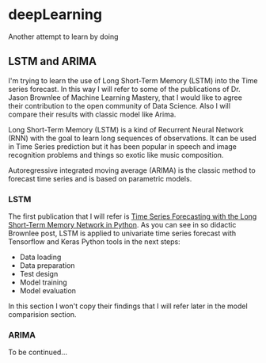 # deepLearning
Another attempt to learn by doing

## LSTM and ARIMA
I'm trying to learn the use of Long Short-Term Memory (LSTM) into the Time series forecast. In this way I will refer to some of the publications of Dr. Jason Brownlee of Machine Learning Mastery, that I would like to agree their contribution to the open community of Data Science. Also I will compare their results with classic model like Arima.

Long Short-Term Memory (LSTM) is a kind of Recurrent Neural Network (RNN) with the goal to learn long sequences of observations. It can be used in Time Series prediction but it has been popular in speech and image recognition problems and things so exotic like music composition.

Autoregressive integrated moving average (ARIMA) is the classic method to forecast time series and is based on parametric models.  

### LSTM
The first publication that I will refer is [Time Series Forecasting with the Long Short-Term Memory Network in Python](https://machinelearningmastery.com/time-series-forecasting-long-short-term-memory-network-python/). As you can see in so didactic Brownlee post, LSTM is applied to univariate time series forecast with Tensorflow and Keras Python tools in the next steps:
+ Data loading
+ Data preparation
+ Test design
+ Model training
+ Model evaluation

In this section I won't copy their findings that I will refer later in the model comparision section.

### ARIMA

To be continued...


